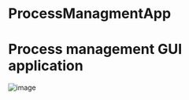 # ProcessManagmentApp


# Process management GUI application
![image](https://user-images.githubusercontent.com/102687012/232347972-160e9352-b907-4058-a8f9-10d3a76ee6a3.png)
